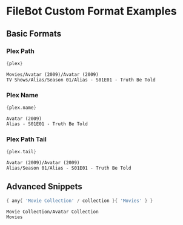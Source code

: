 # FileBot Custom Format Examples


## Basic Formats


### Plex Path
```groovy
{plex}
```
```
Movies/Avatar (2009)/Avatar (2009)
TV Shows/Alias/Season 01/Alias - S01E01 - Truth Be Told
```


### Plex Name
```groovy
{plex.name}
```
```
Avatar (2009)
Alias - S01E01 - Truth Be Told
```


### Plex Path Tail
```groovy
{plex.tail}
```
```
Avatar (2009)/Avatar (2009)
Alias/Season 01/Alias - S01E01 - Truth Be Told
```


## Advanced Snippets


```groovy
{ any{ 'Movie Collection' / collection }{ 'Movies' } }
```
```
Movie Collection/Avatar Collection
Movies
```

